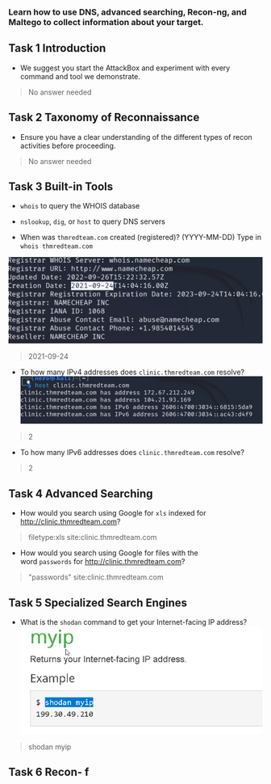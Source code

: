 ### Learn how to use DNS, advanced searching, Recon-ng, and Maltego to collect information about your target.

## Task 1 Introduction

- We suggest you start the AttackBox and experiment with every command and tool we demonstrate.
> No answer needed

## Task 2 Taxonomy of Reconnaissance

- Ensure you have a clear understanding of the different types of recon activities before proceeding.
> No answer needed

## Task 3 Built-in Tools

- `whois` to query the WHOIS database
- `nslookup`, `dig`, or `host` to query DNS servers

- When was `thmredteam.com` created (registered)? (YYYY-MM-DD)
Type in `whois thmredteam.com`

![](Attachments/creation.png)

> 2021-09-24

- To how many IPv4 addresses does `clinic.thmredteam.com` resolve?
![](Attachments/ipaddresses.png)

> 2

- To how many IPv6 addresses does `clinic.thmredteam.com` resolve?
> 2

## Task 4 Advanced Searching

- How would you search using Google for `xls` indexed for http://clinic.thmredteam.com?
> filetype:xls site:clinic.thmredteam.com

- How would you search using Google for files with the word `passwords` for http://clinic.thmredteam.com?
> "passwords" site:clinic.thmredteam.com

## Task 5 Specialized Search Engines

- What is the `shodan` command to get your Internet-facing IP address?
![](Attachments/shodan.png)
> shodan myip

## Task 6 Recon- f


